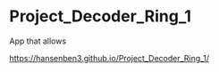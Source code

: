 # Project_Decoder_Ring_1
 
 App that allows 
 
https://hansenben3.github.io/Project_Decoder_Ring_1/
